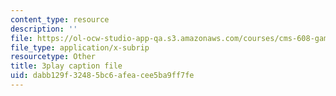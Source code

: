 ```yaml
---
content_type: resource
description: ''
file: https://ol-ocw-studio-app-qa.s3.amazonaws.com/courses/cms-608-game-design-fall-2010/dabb129f32485bc6afeacee5ba9ff7fe_68567.vtt
file_type: application/x-subrip
resourcetype: Other
title: 3play caption file
uid: dabb129f-3248-5bc6-afea-cee5ba9ff7fe
---
```

